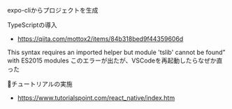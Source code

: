 expo-cliからプロジェクトを生成

TypeScriptの導入
- https://qiita.com/mottox2/items/84b318bed9f44359606d

This syntax requires an imported helper but module 'tslib' cannot be found” with ES2015 modules
このエラーが出たが、VSCodeを再起動したらなぜか直った


チュートリアルの実施
- https://www.tutorialspoint.com/react_native/index.htm